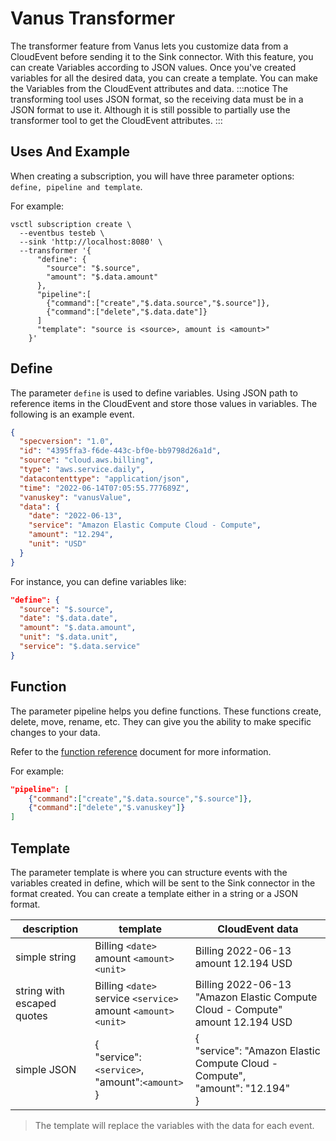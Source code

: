 # Vanus Transformer

The transformer feature from Vanus lets you customize data from a CloudEvent before sending it to the Sink connector. With this feature, you can create Variables according to JSON values. Once you've created variables for all the desired data, you can create a template. You can make the Variables from the CloudEvent attributes and data.
:::notice
The transforming tool uses JSON format, so the receiving data must be in a JSON format to use it.
Although it is still possible to partially use the transformer tool to get the CloudEvent attributes.
:::

## Uses And Example

When creating a subscription, you will have three parameter options: `define, pipeline and template`.

For example:

```shell
vsctl subscription create \
  --eventbus testeb \
  --sink 'http://localhost:8080' \
  --transformer '{
      "define": {
        "source": "$.source",
        "amount": "$.data.amount"
      },
      "pipeline":[
        {"command":["create","$.data.source","$.source"]},
        {"command":["delete","$.data.date"]}
      ]
      "template": "source is <source>, amount is <amount>"
    }'
```

## Define

The parameter `define` is used to define variables. Using JSON path to reference items in the CloudEvent and store those values in variables. The following is an example event.

```json
{
  "specversion": "1.0",
  "id": "4395ffa3-f6de-443c-bf0e-bb9798d26a1d",
  "source": "cloud.aws.billing",
  "type": "aws.service.daily",
  "datacontenttype": "application/json",
  "time": "2022-06-14T07:05:55.777689Z",
  "vanuskey": "vanusValue",
  "data": {
    "date": "2022-06-13",
    "service": "Amazon Elastic Compute Cloud - Compute",
    "amount": "12.294",
    "unit": "USD"
  }
}
```

For instance, you can define variables like:

```json
"define": {
  "source": "$.source",
  "date": "$.data.date",
  "amount": "$.data.amount",
  "unit": "$.data.unit",
  "service": "$.data.service"
}
```

## Function

The parameter pipeline helps you define functions. These functions create, delete, move, rename, etc. They can give you the ability to make specific changes to your data.

Refer to the [function reference](function-reference.md) document for more information.

For example:

```json
"pipeline": [
    {"command":["create","$.data.source","$.source"]},
    {"command":["delete","$.vanuskey"]}
]
```

## Template

The parameter template is where you can structure events with the variables created in define, which will be sent to the Sink connector in the format created. You can create a template either in a string or a JSON format.

| description                | template                                                     | CloudEvent data                                                                           |
|----------------------------|--------------------------------------------------------------|-------------------------------------------------------------------------------------------|
| simple string              | Billing `<date>` amount `<amount>` `<unit>`                  | Billing 2022-06-13 amount 12.194 USD                                                    |
| string with escaped quotes | Billing `<date>` service `<service>` amount `<amount>` `<unit>` | Billing 2022-06-13 "Amazon Elastic Compute Cloud - Compute" amount 12.194 USD           |
| simple JSON                | {<br/>  "service": `<service>`,<br/>  "amount":`<amount>`<br/>} | {<br/>  "service": "Amazon Elastic Compute Cloud - Compute",<br/>  "amount": "12.194"<br/>} |

> The template will replace the variables with the data for each event.
